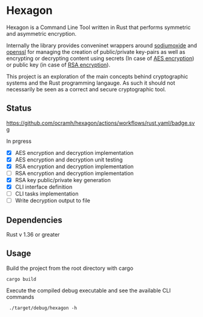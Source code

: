 # Hexagon

Hexagon is a Command Line Tool written in Rust that performs symmetric and asymmetric encryption.

Internally the library provides conveninet wrappers around [sodiumoxide](https://docs.rs/sodiumoxide/0.2.6/sodiumoxide/) and [openssl](https://docs.rs/openssl/0.10.33/openssl/) for managing the creation of public/private key-pairs as well as encrypting or decrypting content using secrets (In case of [AES encryption](https://en.wikipedia.org/wiki/Advanced_Encryption_Standard)) or public key (in case of [RSA encryption](https://en.wikipedia.org/wiki/RSA_(cryptosystem))).

This project is an exploration of the main concepts behind cryptographic systems and the Rust programming langauge. As such it should not necessarily be seen as a correct and secure cryptographic tool.

## Status
https://github.com/ocramh/hexagon/actions/workflows/rust.yaml/badge.svg

In prgress
- [x] AES encryption and decryption implementation
- [x] AES encryption and decryption unit testing
- [x] RSA encryption and decryption implementation
- [ ] RSA encryption and decryption implementation
- [x] RSA key public/private key generation
- [x] CLI interface definition
- [ ] CLI tasks implementation
- [ ] Write decryption output to file

## Dependencies
Rust v 1.36 or greater

## Usage
Build the project from the root directory with cargo
```
cargo build
```

Execute the compiled debug executable and see the available CLI commands
```
 ./target/debug/hexagon -h
```
